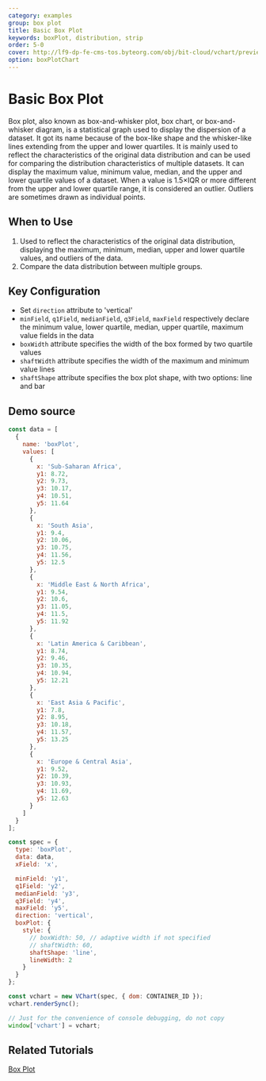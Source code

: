 ```yaml
---
category: examples
group: box plot
title: Basic Box Plot
keywords: boxPlot, distribution, strip
order: 5-0
cover: http://lf9-dp-fe-cms-tos.byteorg.com/obj/bit-cloud/vchart/preview/box-plot/basic-box-plot.png
option: boxPlotChart
---
```


# Basic Box Plot

Box plot, also known as box-and-whisker plot, box chart, or box-and-whisker diagram, is a statistical graph used to display the dispersion of a dataset. It got its name because of the box-like shape and the whisker-like lines extending from the upper and lower quartiles. It is mainly used to reflect the characteristics of the original data distribution and can be used for comparing the distribution characteristics of multiple datasets. It can display the maximum value, minimum value, median, and the upper and lower quartile values of a dataset. When a value is 1.5×IQR or more different from the upper and lower quartile range, it is considered an outlier. Outliers are sometimes drawn as individual points.

## When to Use

1. Used to reflect the characteristics of the original data distribution, displaying the maximum, minimum, median, upper and lower quartile values, and outliers of the data.
2. Compare the data distribution between multiple groups.

## Key Configuration

- Set `direction` attribute to 'vertical'
- `minField`, `q1Field`, `medianField`, `q3Field`, `maxField` respectively declare the minimum value, lower quartile, median, upper quartile, maximum value fields in the data
- `boxWidth` attribute specifies the width of the box formed by two quartile values
- `shaftWidth` attribute specifies the width of the maximum and minimum value lines
- `shaftShape` attribute specifies the box plot shape, with two options: line and bar

## Demo source

```javascript livedemo
const data = [
  {
    name: 'boxPlot',
    values: [
      {
        x: 'Sub-Saharan Africa',
        y1: 8.72,
        y2: 9.73,
        y3: 10.17,
        y4: 10.51,
        y5: 11.64
      },
      {
        x: 'South Asia',
        y1: 9.4,
        y2: 10.06,
        y3: 10.75,
        y4: 11.56,
        y5: 12.5
      },
      {
        x: 'Middle East & North Africa',
        y1: 9.54,
        y2: 10.6,
        y3: 11.05,
        y4: 11.5,
        y5: 11.92
      },
      {
        x: 'Latin America & Caribbean',
        y1: 8.74,
        y2: 9.46,
        y3: 10.35,
        y4: 10.94,
        y5: 12.21
      },
      {
        x: 'East Asia & Pacific',
        y1: 7.8,
        y2: 8.95,
        y3: 10.18,
        y4: 11.57,
        y5: 13.25
      },
      {
        x: 'Europe & Central Asia',
        y1: 9.52,
        y2: 10.39,
        y3: 10.93,
        y4: 11.69,
        y5: 12.63
      }
    ]
  }
];

const spec = {
  type: 'boxPlot',
  data: data,
  xField: 'x',

  minField: 'y1',
  q1Field: 'y2',
  medianField: 'y3',
  q3Field: 'y4',
  maxField: 'y5',
  direction: 'vertical',
  boxPlot: {
    style: {
      // boxWidth: 50, // adaptive width if not specified
      // shaftWidth: 60,
      shaftShape: 'line',
      lineWidth: 2
    }
  }
};

const vchart = new VChart(spec, { dom: CONTAINER_ID });
vchart.renderSync();

// Just for the convenience of console debugging, do not copy
window['vchart'] = vchart;
```

## Related Tutorials

[Box Plot](link)
